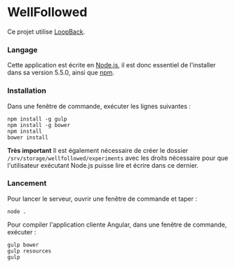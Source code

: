 # WellFollowed

Ce projet utilise [LoopBack](http://loopback.io).

### Langage

Cette application est écrite en [Node.js](https://nodejs.org/), il est donc essentiel de l'installer dans sa version 5.5.0, ainsi que [npm](https://www.npmjs.com/).

### Installation

Dans une fenêtre de commande, exécuter les lignes suivantes :
```
npm install -g gulp
npm install -g bower
npm install
bower install
```

**Très important** Il est également nécessaire de créer le dossier ```/srv/storage/wellfollowed/experiments``` avec les droits nécessaire pour que l'utilisateur exécutant Node.js puisse lire et écrire dans ce dernier.

### Lancement

Pour lancer le serveur, ouvrir une fenêtre de commande et taper :
```
node .
```

Pour compiler l'application cliente Angular, dans une fenêtre de commande, exécuter :
```
gulp bower
gulp resources
gulp
```


